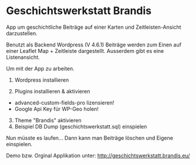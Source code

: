 # Geschichtswerkstatt Brandis
App um geschichtliche Beiträge auf einer Karten und Zeitleisten-Ansicht darzustellen.

Benutzt als Backend Wordpress (V 4.6.1)
Beiträge werden zum Einen auf einer Leaflet Map + Zeitleiste dargestellt.
Ausserdem gibt es eine Listenansicht.

Um mit der App zu arbeiten.

1. Wordpress installieren
    
2. Plugins installieren & aktivieren
  - advanced-custom-fields-pro lizensieren!
  - Google Api Key für WP-Geo holen!
3. Theme "Brandis" aktivieren
4. Beispiel DB Dump (geschichtswerkstatt.sql) einspielen

Nun müsste es laufen...
Dann kann man Beiträge löschen und Eigene einspielen.

Demo bzw. Orginal Applikation unter: http://geschichtswerkstatt.brandis.eu/
